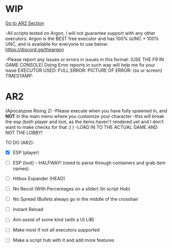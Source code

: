 # WIP
[Go to AR2 Section](#AR2)

-All scripts tested on Argon, I will not guarantee support with any other executors. 
Argon is the BEST free executor and has 100% sUNC + 100% UNC, and is available for everyone to use below: 
https://discord.gg/theargon 

 -Please report any issues or errors in issues in this format: (USE THE F9 IN GAME CONSOLE)
 Doing Error reports in such way will help me fix your issue
   EXECUTOR USED:
   FULL ERROR:
   PICTURE OF ERROR: (ss ur screen)
   TIMESTAMP:


   

# AR2
(Apocalypse Rising 2)
-Please execute when you have fully spawned in, and **NOT** In the main menu where you customize your character
-this will break the esp (both player and loot, as the items haven't rendered yet and I don't want to make checks for that :) )
-LOAD IN TO THE ACTUAL GAME AND NOT THE LOBBY!

TO DO (AR2):
- [x] ESP (player)
- [ ] ESP (loot) - HALFWAY! (need to parse through containers and grab item names)
- [ ] Hitbox Expander (HEAD)
- [ ] No Recoil (With Percentages on a slider) (In script Hub)
- [ ] No Spread (Bullets always go in the middle of the crosshair
- [ ] Instant Reload
- [ ] Aim assist of some kind (with a UI LIB)
- [ ] Make most if not all executors supported
- [ ] Make a script hub with it and add more features
 
